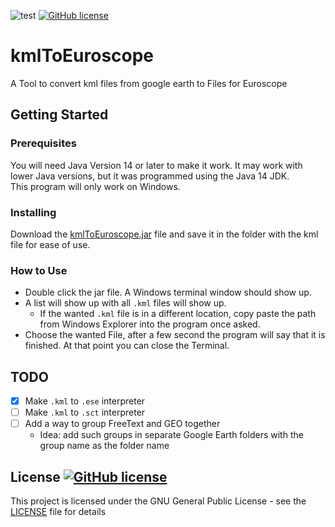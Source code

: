 ![test](https://badgen.net/badge/language/Java/green)
[![GitHub license](https://badgen.net/github/license/maxwai/kmlToEuroscope)](LICENSE)

# kmlToEuroscope
A Tool to convert kml files from google earth to Files for Euroscope

## Getting Started

### Prerequisites

You will need Java Version 14 or later to make it work.
It may work with lower Java versions, but it was programmed using the Java 14 JDK. <br>
This program will only work on Windows.

### Installing

Download the [kmlToEuroscope.jar](kmlToEuroscope.jar) file and save it in the folder with the kml file for ease of use.

### How to Use

* Double click the jar file. A Windows terminal window should show up.
* A list will show up with all `.kml` files will show up.
  * If the wanted `.kml` file is in a different location, copy paste the path from Windows Explorer
    into the program once asked.
* Choose the wanted File, after a few second the program will say that it is finished.
  At that point you can close the Terminal.
  
## TODO

- [X] Make `.kml` to `.ese` interpreter
- [ ] Make `.kml` to `.sct` interpreter
- [ ] Add a way to group FreeText and GEO together
    - Idea: add such groups in separate Google Earth folders with the group name as the folder name

## License [![GitHub license](https://badgen.net/github/license/maxwai/kmlToEuroscope)](LICENSE)

This project is licensed under the GNU General Public License - see the [LICENSE](LICENSE) file for details